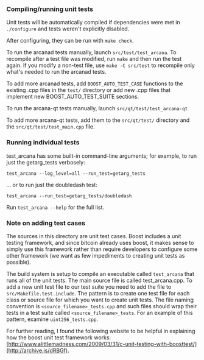 ### Compiling/running unit tests

Unit tests will be automatically compiled if dependencies were met in `./configure`
and tests weren't explicitly disabled.

After configuring, they can be run with `make check`.

To run the arcanad tests manually, launch `src/test/test_arcana`. To recompile
after a test file was modified, run `make` and then run the test again. If you
modify a non-test file, use `make -C src/test` to recompile only what's needed
to run the arcanad tests.

To add more arcanad tests, add `BOOST_AUTO_TEST_CASE` functions to the existing
.cpp files in the `test/` directory or add new .cpp files that
implement new BOOST_AUTO_TEST_SUITE sections.

To run the arcana-qt tests manually, launch `src/qt/test/test_arcana-qt`

To add more arcana-qt tests, add them to the `src/qt/test/` directory and
the `src/qt/test/test_main.cpp` file.

### Running individual tests

test_arcana has some built-in command-line arguments; for
example, to run just the getarg_tests verbosely:

    test_arcana --log_level=all --run_test=getarg_tests

... or to run just the doubledash test:

    test_arcana --run_test=getarg_tests/doubledash

Run `test_arcana --help` for the full list.

### Note on adding test cases

The sources in this directory are unit test cases.  Boost includes a
unit testing framework, and since bitcoin already uses boost, it makes
sense to simply use this framework rather than require developers to
configure some other framework (we want as few impediments to creating
unit tests as possible).

The build system is setup to compile an executable called `test_arcana`
that runs all of the unit tests.  The main source file is called
test_arcana.cpp. To add a new unit test file to our test suite you need 
to add the file to `src/Makefile.test.include`. The pattern is to create 
one test file for each class or source file for which you want to create 
unit tests.  The file naming convention is `<source_filename>_tests.cpp` 
and such files should wrap their tests in a test suite 
called `<source_filename>_tests`. For an example of this pattern, 
examine `uint256_tests.cpp`.

For further reading, I found the following website to be helpful in
explaining how the boost unit test framework works:
[http://www.alittlemadness.com/2009/03/31/c-unit-testing-with-boosttest/](http://archive.is/dRBGf).
